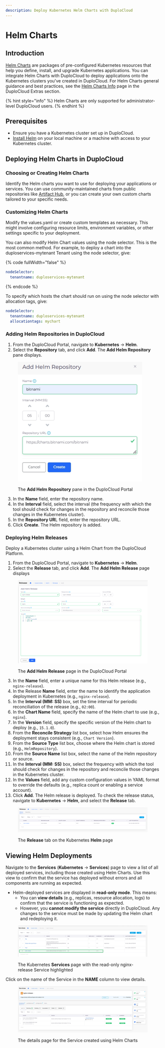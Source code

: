 ```yaml
---
description: Deploy Kubernetes Helm Charts with DuploCloud
---
```


# Helm Charts

## Introduction

[Helm Charts](https://helm.sh/docs/topics/charts/) are packages of pre-configured Kubernetes resources that help you define, install, and upgrade Kubernetes applications. You can integrate Helm Charts with DuploCloud to deploy applications onto the Kubernetes clusters you've created in DuploCloud. For Helm Charts general guidance and best practices, see the [Helm Charts Info](../extras-overview/helm-charts.md) page in the DuploCloud Extras section.

{% hint style="info" %}
Helm Charts are only supported for administrator-level DuploCloud users.
{% endhint %}

## **Prerequisites**&#x20;

* Ensure you have a Kubernetes cluster set up in DuploCloud.&#x20;
* [Install Helm](https://github.com/helm/helm/releases) on your local machine or a machine with access to your Kubernetes cluster.

## Deploying Helm Charts in DuploCloud

### **Choosing or Creating Helm Charts**

Identify the Helm charts you want to use for deploying your applications or services. You can use community-maintained charts from public repositories like [Artifact Hub](https://artifacthub.io/), or you can create your own custom charts tailored to your specific needs.

### **Customizing Helm Charts**

Modify the values.yaml or create custom templates as necessary. This might involve configuring resource limits, environment variables, or other settings specific to your deployment.&#x20;

You can also modify Helm Chart values using the node selector. This is the most common method. For example, to deploy a chart into the duploservices-mytenant Tenant using the node selector, give:

{% code fullWidth="false" %}
```yaml
nodeSelector:
  tenantname: duploservices-mytenant
```
{% endcode %}

To specify which hosts the chart should run on using the node selector with  allocation tags, give:

```yaml
nodeSelector:
  tenantname: duploservices-mytenant
  allocationtags: mychart
```

### **Adding Helm Repositories in DuploCloud**

1. From the DuploCloud Portal, navigate to **Kubernetes** -> **Helm**.
2. Select the **Repository** tab, and click **Add**. The **Add Helm Repository** pane displays.

<div align="left"><figure><img src="../.gitbook/assets/Add helm repository.png" alt=""><figcaption><p>The <strong>Add Helm Repository</strong> pane in the DuploCloud Portal</p></figcaption></figure></div>

3. In the **Name** field, enter the repository name.
4. In the **Interval** field, select the interval (the frequency with which the tool should check for changes in the repository and reconcile those changes in the Kubernetes cluster).
5. In the **Repository UR**L field, enter the repository URL.&#x20;
6. Click **Create**. The Helm repository is added.

### **Deploying Helm Releases**

Deploy a Kubernetes cluster using a Helm Chart from the DuploCloud Platform.&#x20;

1. From the DuploCloud Portal, navigate to **Kubernetes** -> **Helm**.
2. Select the **Release** tab, and click **Add**. The **Add Helm Release** page displays

<figure><img src="../.gitbook/assets/Screenshot (476).png" alt=""><figcaption><p>The <strong>Add Helm Release</strong> page in the DuploCloud Portal</p></figcaption></figure>

3. In the **Name** field, enter a unique name for this Helm release (e.g., `nginx-release`).
4. In the Release **Name** field, enter the name to identify the application deployment in Kubernetes (e.g., `nginx-release`).
5. In the **Interval (MM: SS)** box, set the time interval for periodic reconciliation of the release (e.g., `02:00`).
6. In the **Chart Name** field, specify the name of the Helm chart to use (e.g., `nginx`).
7. In the **Version** field, specify the specific version of the Helm chart to deploy (e.g., `15.1.0`).
8. From the **Reconcile Strategy** list box, select how Helm ensures the deployment stays consistent (e.g., `Chart Version`).
9. From the **Source Type** list box, choose where the Helm chart is stored (e.g., `HelmRepository`).
10. From the **Source Name** list box, select the name of the Helm repository or source.
11. In the **Interval (MM: SS)** box, select the frequency with which the tool should check for changes in the repository and reconcile those changes in the Kubernetes cluster.
12. In the **Values** field, add any custom configuration values in YAML format to override the defaults (e.g., replica count or enabling a service account).
13. Click **Add**. The Helm release is deployed. To check the release status, navigate to **Kubernetes** -> **Helm**, and select the **Release** tab.&#x20;

<figure><img src="../.gitbook/assets/Screenshot (477) (1).png" alt=""><figcaption><p>The <strong>Release</strong> tab on the Kubernetes <strong>Helm</strong> page</p></figcaption></figure>

## **Viewing Helm Deployments**

Navigate to the **Services** (**Kubernetes** -> **Services**) page to view a list of all deployed services, including those created using Helm Charts. Use this view to confirm that the service has deployed without errors and all components are running as expected.

* Helm-deployed services are displayed in **read-only mode**. This means:
  * You can **view details** (e.g., replicas, resource allocation, logs) to confirm that the service is functioning as expected.
  * However, you **cannot modify the service** directly in DuploCloud. Any changes to the service must be made by updating the Helm chart and redeploying it.

<figure><img src="../.gitbook/assets/helm release services.png" alt=""><figcaption><p>The Kubernetes <strong>Services</strong> page with the read-only nginx-release Service highlighted</p></figcaption></figure>

Click on the name of the Service in the **NAME** column to view details.

<figure><img src="../.gitbook/assets/HELM SERVICE DETAILS.png" alt=""><figcaption><p>The details page for the Service created using Helm Charts</p></figcaption></figure>
